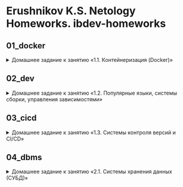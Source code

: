 # Erushnikov K.S. Netology Homeworks. ibdev-homeworks

## 01_docker
<details>
<summary>Домашнее задание к занятию «1.1. Контейнеризация (Docker)»</summary>
https://github.com/KErushnikov/ibdev-homeworks/tree/main/01_docker
</details>

## 02_dev
<details>
<summary>Домашнее задание к занятию «1.2. Популярные языки, системы сборки, управления зависимостями»</summary>
https://github.com/KErushnikov/ibdev-homeworks/tree/main/02_dev
</details>

## 03_cicd
<details>
<summary>Домашнее задание к занятию «1.3. Системы контроля версий и CI/CD»</summary>
https://github.com/KErushnikov/ibdev-homeworks/tree/main/03_cicd
</details>

## 04_dbms
<details>
<summary>Домашнее задание к занятию «2.1. Системы хранения данных (СУБД)»</summary>
https://github.com/KErushnikov/ibdev-homeworks/tree/main/04_dbms
</details>